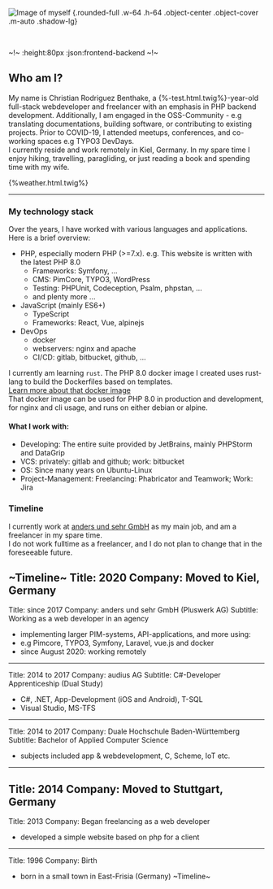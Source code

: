 ![Image of myself](build/images/IMG_5233.JPG) {.rounded-full .w-64 .h-64 .object-center .object-cover .m-auto .shadow-lg}

<br />

~!~
:height:80px
:json:frontend-backend
~!~

## Who am I?

My name is Christian Rodriguez Benthake, a {%-test.html.twig%}-year-old full-stack webdeveloper and freelancer with an emphasis in PHP backend development. 
Additionally, I am engaged in the OSS-Community - e.g translating documentations, building software, or contributing to existing projects. Prior to COVID-19, I attended meetups, conferences, and co-working spaces e.g TYPO3 DevDays.<br />
I currently reside and work remotely in Kiel, Germany. In my spare time I enjoy hiking, travelling, paragliding, or just reading a book and spending time with my wife.
<br />

{%weather.html.twig%}

--------------------------------

### My technology stack

Over the years, I have worked with various languages and applications.   
Here is a brief overview:

- PHP, especially modern PHP (>=7.x). e.g. This website is written with the latest PHP 8.0
  - Frameworks: Symfony, ...
  - CMS: PimCore, TYPO3, WordPress
  - Testing: PHPUnit, Codeception, Psalm, phpstan, ...
  - and plenty more ...
- JavaScript (mainly ES6+)
  - TypeScript
  - Frameworks: React, Vue, alpinejs
- DevOps
  - docker
  - webservers: nginx and apache
  - CI/CD: gitlab, bitbucket, github, ...
  
I currently am learning `rust`. The PHP 8.0 docker image I created uses rust-lang to build the Dockerfiles based on templates.  
[Learn more about that docker image](https://github.com/ChrisB9/php8-xdebug)  
That docker image can be used for PHP 8.0 in production and development, for nginx and cli usage, and runs on either debian or alpine.

#### What I work with:

- Developing: The entire suite provided by JetBrains, mainly PHPStorm and DataGrip
- VCS: privately: gitlab and github; work: bitbucket
- OS: Since many years on Ubuntu-Linux
- Project-Management: Freelancing: Phabricator and Teamwork; Work: Jira

### Timeline

I currently work at [anders und sehr GmbH](https://andersundsehr.de) as my main job, and am a freelancer in my spare time.  
I do not work fulltime as a freelancer, and I do not plan to change that in the foreseeable future.

~Timeline~
Title: 2020
Company: Moved to Kiel, Germany
---
Title: since 2017
Company: anders und sehr GmbH (Pluswerk AG)
Subtitle: Working as a web developer in an agency
- implementing larger PIM-systems, API-applications, and more using:
- e.g Pimcore, TYPO3, Symfony, Laravel, vue.js and docker
- since August 2020: working remotely
---
Title: 2014 to 2017
Company: audius AG
Subtitle: C#-Developer Apprenticeship (Dual Study)
- C#, .NET, App-Development (iOS and Android), T-SQL
- Visual Studio, MS-TFS
---
Title: 2014 to 2017
Company: Duale Hochschule Baden-Württemberg
Subtitle: Bachelor of Applied Computer Science
- subjects included app & webdevelopment, C, Scheme, IoT etc.
---
Title: 2014
Company: Moved to Stuttgart, Germany
---
Title: 2013
Company: Began freelancing as a web developer 
- developed a simple website based on php for a client
---
Title: 1996
Company: Birth
- born in a small town in East-Frisia (Germany)
~Timeline~
